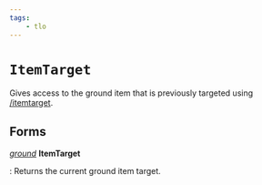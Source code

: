 ```yaml
---
tags:
    - tlo
---
```

# `ItemTarget`

Gives access to the ground item that is previously targeted using [/itemtarget](../commands/itemtarget.md).

## Forms

[_ground_](../data-types/datatype-ground.md) **ItemTarget**

:   Returns the current ground item target.
